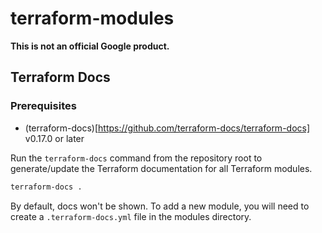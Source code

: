 # terraform-modules

**This is not an official Google product.**

## Terraform Docs

### Prerequisites

- (terraform-docs)[https://github.com/terraform-docs/terraform-docs] v0.17.0 or
  later

Run the `terraform-docs` command from the repository root to generate/update the
Terraform documentation for all Terraform modules.

```bash
terraform-docs .
```

By default, docs won't be shown. To add a new module, you will need to create a
`.terraform-docs.yml` file in the modules directory.

<!-- BEGIN_TF_DOCS -->














<!-- END_TF_DOCS -->

